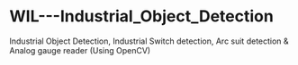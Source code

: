 # WIL---Industrial_Object_Detection
Industrial Object Detection, Industrial Switch detection, Arc suit detection &amp; Analog gauge reader (Using OpenCV)
